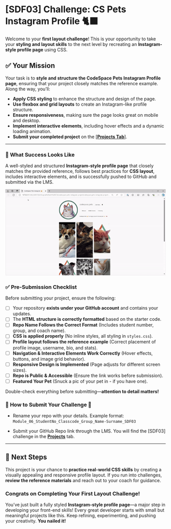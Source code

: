# [SDF03] Challenge: CS Pets Instagram Profile 🐈‍⬛   

Welcome to your **first layout challenge**! This is your opportunity to take your **styling and layout skills** to the next level by recreating an **Instagram-style profile page** using CSS.  

## ✅ **Your Mission**  
Your task is to **style and structure the CodeSpace Pets Instagram Profile page**, ensuring that your project closely matches the reference example. Along the way, you’ll:  
- **Apply CSS styling** to enhance the structure and design of the page.  
- **Use flexbox and grid layouts** to create an Instagram-like profile structure.  
- **Ensure responsiveness**, making sure the page looks great on mobile and desktop.  
- **Implement interactive elements**, including hover effects and a dynamic loading animation.  
- **Submit your completed project** on the [**[Projects Tab](https://learn.codespace.co.za/projects)**].  

---

### 🎯 **What Success Looks Like**  

A well-styled and structured **Instagram-style profile page** that closely matches the provided reference, follows best practices for **CSS layout**, includes interactive elements, and is successfully pushed to GitHub and submitted via the LMS.  

![CodeSpace Pets Instagram Profile](CodeSpacePetsInstagram.gif)  

### ✅ **Pre-Submission Checklist**  

Before submitting your project, ensure the following:  

- [ ] Your repository **exists under your GitHub account** and contains your updates.  
- [ ] The **HTML structure is correctly formatted** based on the starter code.  
- [ ] **Repo Name Follows the Correct Format** (Includes student number, group, and coach name).   
- [ ] **CSS is applied properly** (No inline styles, all styling in `styles.css`).  
- [ ] **Profile layout follows the reference example** (Correct placement of profile image, username, bio, and stats).  
- [ ] **Navigation & Interactive Elements Work Correctly** (Hover effects, buttons, and image grid behavior).  
- [ ] **Responsive Design is Implemented** (Page adjusts for different screen sizes).  
- [ ] **Repo is Public & Accessible** (Ensure the link works before submission).  
- [ ] **Featured Your Pet** (Snuck a pic of your pet in - if you have one).  

Double-check everything before submitting—**attention to detail matters!**  

### 🚨 **How to Submit Your Challenge** 🚨  

- Rename your repo with your details. Example format:  
  `Module_06_StudentNo_Classcode_Group_Name-Surname_SDF03`  

- Submit your GitHub Repo link through the LMS. You will find the [SDF03] challenge in the **[Projects](https://learn.codespace.co.za/projects)** tab.  

---

## 🚀 **Next Steps**  
This project is your chance to **practice real-world CSS skills** by creating a visually appealing and responsive profile layout. If you run into challenges, **review the reference materials** and reach out to your coach for guidance.  

### **Congrats on Completing Your First Layout Challenge!**  

You’ve just built a fully styled **Instagram-style profile page**—a major step in developing your front-end skills! Every great developer starts with small but meaningful projects like this. Keep refining, experimenting, and pushing your creativity. **You nailed it!**
